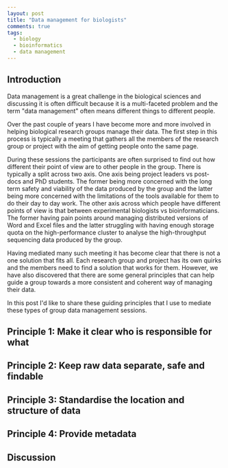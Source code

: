 ```yaml
---
layout: post
title: "Data management for biologists"
comments: true
tags:
  - biology
  - bioinformatics
  - data management
---
```


## Introduction

Data management is a great challenge in the biological sciences and discussing
it is often difficult because it is a multi-faceted problem and the term "data
management" often means different things to different people.

Over the past couple of years I have become more and more involved in helping
biological research groups manage their data. The first step in this process is
typically a meeting that gathers all the members of the research group or project
with the aim of getting people onto the same page.

During these sessions the participants are often surprised to find out how
different their point of view are to other people in the group. There is
typically a split across two axis. One axis being project leaders vs post-docs
and PhD students. The former being more concerned with the long term safety and
viability of the data produced by the group and the latter being more concerned
with the limitations of the tools available for them to do their day to day
work. The other axis across which people have different points of view is that
between experimental biologists vs bioinformaticians.  The former having pain
points around managing distributed versions of Word and Excel files and the
latter struggling with having enough storage quota on the high-performance
cluster to analyse the high-throughput sequencing data produced by the group.

Having mediated many such meeting it has become clear that there is not a one
solution that fits all. Each research group and project has its own quirks and
the members need to find a solution that works for them. However, we have also
discovered that there are some general principles that can help guide a group
towards a more consistent and coherent way of managing their data.

In this post I'd like to share these guiding principles that I use to mediate
these types of group data management sessions.

## Principle 1: Make it clear who is responsible for what

## Principle 2: Keep raw data separate, safe and findable 

## Principle 3: Standardise the location and structure of data

## Principle 4: Provide metadata

## Discussion
